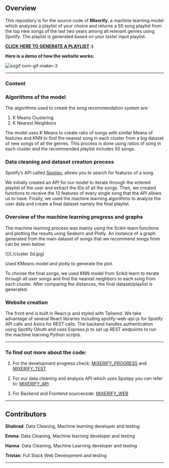 ## Overview

This repository is for the source code of **Mixerify**, a machine learning model which analyzes a playlist of your choice and returns a 50 song playlist from the top new songs of the last two years among all relevant genres using Spotify. The playlist is generated based on your taste/ input playlist.

**[CLICK HERE TO GENERATE A PLAYLIST](http://mixerify.ml) :)** 

**Here is a demo of how the website works:**

![ezgif com-gif-maker-3](https://user-images.githubusercontent.com/77243080/160684069-78b09d47-1015-4360-80e1-d642e7e90e06.gif)


---

### Content

### **Algorithms of the model**

The algorithms used to create the song recommendation system are:

1. K Means Clustering
2. K Nearest Neighbors

The model uses K Means to create ratio of songs with similar Means of features and KNN to find the nearest song in each cluster from a big dataset of new songs of all the genres. This process is done using ratios of song in each cluster and the recommended playlist includes 50 songs.

### **Data cleaning and dataset creation process**

Spotify’s API called [Spotipy](https://spotipy.readthedocs.io/en/2.19.0/), allows you to search for features of a song. 

We initially created an API for our model to iterate through the entered playlist of the user and extract the IDs of all the songs. Then, we created functions to receive the 13 features of every single song that the API allows us to have. Finally, we used the machine learning algorithms to analyze the user data and create a final dataset namely the final playlist.

### **Overview of the machine learning progress and graphs**

The machine learning process was mainly using the Scikit-learn functions and plotting the results using Seaborn and Plotly. An instance of a graph generated from the main dataset of songs that we recommend songs from can be seen below:

![](./cluster 2d.jpg)

Used KMeans model and plotly to generate the plot.

To choose the final songs, we used KNN model from Scikit-learn to iterate through all user songs and find the nearest neighbors to each song from each cluster. After comparing the distances, the final dataset/playlist is generated. 

### Website creation

The front end is built in React.js and styled with Tailwind. We take advantage of several React libraries including spotify-web-api-js for Spotify API calls and Axios for REST calls. The backend handles authentication using Spotify OAuth and uses Express.js to set up REST endpoints to run the machine learning Python scripts.

---

### To find out more about the code:
1. For the development progress check:
[MIXERIFY_PROGRESS](https://github.com/EMZEDI/Mixerify/blob/b0d0bac1a9017613aeff61d83d1ac6584e33a444/PyPackage/LM.ipynb)
and
[MIXERIFY_TEST](https://github.com/EMZEDI/Mixerify/blob/b0d0bac1a9017613aeff61d83d1ac6584e33a444/PyPackage/MSE.ipynb)

2. For our data cleaning and analysis API which uses Spotipy you can refer to:
[MIXERIFY_API](https://github.com/EMZEDI/Mixerify/blob/b0d0bac1a9017613aeff61d83d1ac6584e33a444/PyPackage/IOLib_improved.py)

3. For Backend and Frontend sourcecode:
[MIXERIFY_WEB](https://github.com/EMZEDI/Mixerify/tree/main/WEB_DIR)

---

## Contributors
**Shahrad**: Data Cleaning, Machine learning developer and testing

**Emma**: Data Cleaning, Machine learning developer and testing

**Hanna**: Data Cleaning, Machine Learning developer and testing 

**Tristan**: Full Stack Web Development and testing

---

